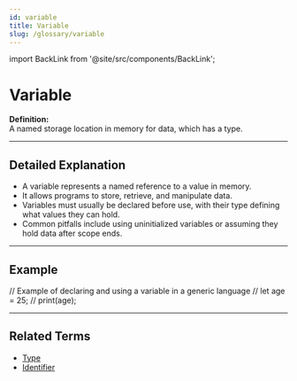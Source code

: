 ```yaml
---
id: variable
title: Variable
slug: /glossary/variable
---
```

import BackLink from '@site/src/components/BackLink';

# Variable

**Definition:**  
A named storage location in memory for data, which has a type.

---

## Detailed Explanation
- A variable represents a named reference to a value in memory.
- It allows programs to store, retrieve, and manipulate data.
- Variables must usually be declared before use, with their type defining what values they can hold.
- Common pitfalls include using uninitialized variables or assuming they hold data after scope ends.

---

## Example

// Example of declaring and using a variable in a generic language
// let age = 25;
// print(age);

---

## Related Terms
- [Type](/glossary/data-type)
- [Identifier](/glossary/identifier)

<BackLink />
